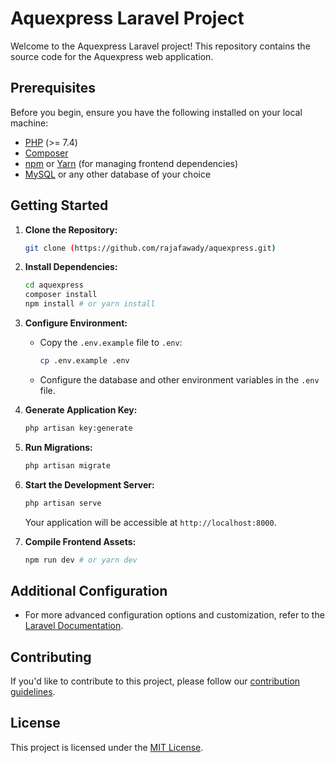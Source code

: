# Aquexpress Laravel Project

Welcome to the Aquexpress Laravel project! This repository contains the source code for the Aquexpress web application.

## Prerequisites

Before you begin, ensure you have the following installed on your local machine:

- [PHP](https://www.php.net/) (>= 7.4)
- [Composer](https://getcomposer.org/)
- [npm](https://www.npmjs.com/) or [Yarn](https://yarnpkg.com/) (for managing frontend dependencies)
- [MySQL](https://www.mysql.com/) or any other database of your choice

## Getting Started

1. **Clone the Repository:**

    ```bash
    git clone (https://github.com/rajafawady/aquexpress.git)
    ```

2. **Install Dependencies:**

    ```bash
    cd aquexpress
    composer install
    npm install # or yarn install
    ```

3. **Configure Environment:**

    - Copy the `.env.example` file to `.env`:

        ```bash
        cp .env.example .env
        ```

    - Configure the database and other environment variables in the `.env` file.

4. **Generate Application Key:**

    ```bash
    php artisan key:generate
    ```

5. **Run Migrations:**

    ```bash
    php artisan migrate
    ```

6. **Start the Development Server:**

    ```bash
    php artisan serve
    ```

    Your application will be accessible at `http://localhost:8000`.

7. **Compile Frontend Assets:**

    ```bash
    npm run dev # or yarn dev
    ```

## Additional Configuration

- For more advanced configuration options and customization, refer to the [Laravel Documentation](https://laravel.com/docs).

## Contributing

If you'd like to contribute to this project, please follow our [contribution guidelines](CONTRIBUTING.md).

## License

This project is licensed under the [MIT License](LICENSE).
